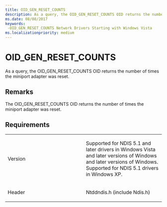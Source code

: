 ```yaml
---
title: OID_GEN_RESET_COUNTS
description: As a query, the OID_GEN_RESET_COUNTS OID returns the number of times the miniport adapter was reset.
ms.date: 08/08/2017
keywords: 
 -OID_GEN_RESET_COUNTS Network Drivers Starting with Windows Vista
ms.localizationpriority: medium
---
```


# OID\_GEN\_RESET\_COUNTS


As a query, the OID\_GEN\_RESET\_COUNTS OID returns the number of times the miniport adapter was reset.

## Remarks

The OID\_GEN\_RESET\_COUNTS OID returns the number of times the miniport adapter was reset.

## Requirements

<table>
<colgroup>
<col width="50%" />
<col width="50%" />
</colgroup>
<tbody>
<tr class="odd">
<td><p>Version</p></td>
<td><p>Supported for NDIS 5.1 and later drivers in Windows Vista and later versions of Windows and later versions of Windows. Supported for NDIS 5.1 drivers in Windows XP.</p></td>
</tr>
<tr class="even">
<td><p>Header</p></td>
<td>Ntddndis.h (include Ndis.h)</td>
</tr>
</tbody>
</table>

 

 




